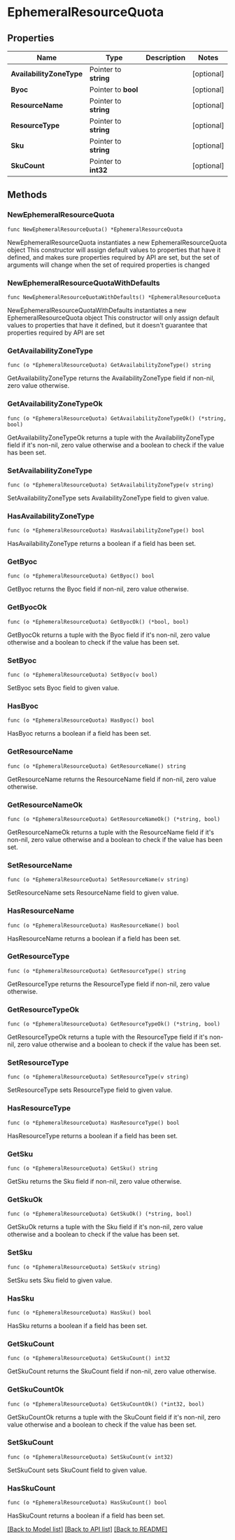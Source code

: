 # EphemeralResourceQuota

## Properties

Name | Type | Description | Notes
------------ | ------------- | ------------- | -------------
**AvailabilityZoneType** | Pointer to **string** |  | [optional] 
**Byoc** | Pointer to **bool** |  | [optional] 
**ResourceName** | Pointer to **string** |  | [optional] 
**ResourceType** | Pointer to **string** |  | [optional] 
**Sku** | Pointer to **string** |  | [optional] 
**SkuCount** | Pointer to **int32** |  | [optional] 

## Methods

### NewEphemeralResourceQuota

`func NewEphemeralResourceQuota() *EphemeralResourceQuota`

NewEphemeralResourceQuota instantiates a new EphemeralResourceQuota object
This constructor will assign default values to properties that have it defined,
and makes sure properties required by API are set, but the set of arguments
will change when the set of required properties is changed

### NewEphemeralResourceQuotaWithDefaults

`func NewEphemeralResourceQuotaWithDefaults() *EphemeralResourceQuota`

NewEphemeralResourceQuotaWithDefaults instantiates a new EphemeralResourceQuota object
This constructor will only assign default values to properties that have it defined,
but it doesn't guarantee that properties required by API are set

### GetAvailabilityZoneType

`func (o *EphemeralResourceQuota) GetAvailabilityZoneType() string`

GetAvailabilityZoneType returns the AvailabilityZoneType field if non-nil, zero value otherwise.

### GetAvailabilityZoneTypeOk

`func (o *EphemeralResourceQuota) GetAvailabilityZoneTypeOk() (*string, bool)`

GetAvailabilityZoneTypeOk returns a tuple with the AvailabilityZoneType field if it's non-nil, zero value otherwise
and a boolean to check if the value has been set.

### SetAvailabilityZoneType

`func (o *EphemeralResourceQuota) SetAvailabilityZoneType(v string)`

SetAvailabilityZoneType sets AvailabilityZoneType field to given value.

### HasAvailabilityZoneType

`func (o *EphemeralResourceQuota) HasAvailabilityZoneType() bool`

HasAvailabilityZoneType returns a boolean if a field has been set.

### GetByoc

`func (o *EphemeralResourceQuota) GetByoc() bool`

GetByoc returns the Byoc field if non-nil, zero value otherwise.

### GetByocOk

`func (o *EphemeralResourceQuota) GetByocOk() (*bool, bool)`

GetByocOk returns a tuple with the Byoc field if it's non-nil, zero value otherwise
and a boolean to check if the value has been set.

### SetByoc

`func (o *EphemeralResourceQuota) SetByoc(v bool)`

SetByoc sets Byoc field to given value.

### HasByoc

`func (o *EphemeralResourceQuota) HasByoc() bool`

HasByoc returns a boolean if a field has been set.

### GetResourceName

`func (o *EphemeralResourceQuota) GetResourceName() string`

GetResourceName returns the ResourceName field if non-nil, zero value otherwise.

### GetResourceNameOk

`func (o *EphemeralResourceQuota) GetResourceNameOk() (*string, bool)`

GetResourceNameOk returns a tuple with the ResourceName field if it's non-nil, zero value otherwise
and a boolean to check if the value has been set.

### SetResourceName

`func (o *EphemeralResourceQuota) SetResourceName(v string)`

SetResourceName sets ResourceName field to given value.

### HasResourceName

`func (o *EphemeralResourceQuota) HasResourceName() bool`

HasResourceName returns a boolean if a field has been set.

### GetResourceType

`func (o *EphemeralResourceQuota) GetResourceType() string`

GetResourceType returns the ResourceType field if non-nil, zero value otherwise.

### GetResourceTypeOk

`func (o *EphemeralResourceQuota) GetResourceTypeOk() (*string, bool)`

GetResourceTypeOk returns a tuple with the ResourceType field if it's non-nil, zero value otherwise
and a boolean to check if the value has been set.

### SetResourceType

`func (o *EphemeralResourceQuota) SetResourceType(v string)`

SetResourceType sets ResourceType field to given value.

### HasResourceType

`func (o *EphemeralResourceQuota) HasResourceType() bool`

HasResourceType returns a boolean if a field has been set.

### GetSku

`func (o *EphemeralResourceQuota) GetSku() string`

GetSku returns the Sku field if non-nil, zero value otherwise.

### GetSkuOk

`func (o *EphemeralResourceQuota) GetSkuOk() (*string, bool)`

GetSkuOk returns a tuple with the Sku field if it's non-nil, zero value otherwise
and a boolean to check if the value has been set.

### SetSku

`func (o *EphemeralResourceQuota) SetSku(v string)`

SetSku sets Sku field to given value.

### HasSku

`func (o *EphemeralResourceQuota) HasSku() bool`

HasSku returns a boolean if a field has been set.

### GetSkuCount

`func (o *EphemeralResourceQuota) GetSkuCount() int32`

GetSkuCount returns the SkuCount field if non-nil, zero value otherwise.

### GetSkuCountOk

`func (o *EphemeralResourceQuota) GetSkuCountOk() (*int32, bool)`

GetSkuCountOk returns a tuple with the SkuCount field if it's non-nil, zero value otherwise
and a boolean to check if the value has been set.

### SetSkuCount

`func (o *EphemeralResourceQuota) SetSkuCount(v int32)`

SetSkuCount sets SkuCount field to given value.

### HasSkuCount

`func (o *EphemeralResourceQuota) HasSkuCount() bool`

HasSkuCount returns a boolean if a field has been set.


[[Back to Model list]](../README.md#documentation-for-models) [[Back to API list]](../README.md#documentation-for-api-endpoints) [[Back to README]](../README.md)


